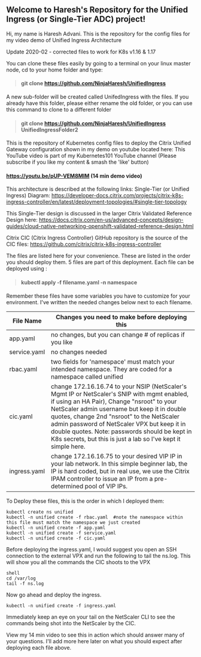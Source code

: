 
## Welcome to Haresh's Repository for the Unified Ingress (or Single-Tier ADC) project!
Hi, my name is Haresh Advani. This is the repository for the config files for my video demo of Unified Ingress Architecture

Update 2020-02 - corrected files to work for K8s v1.16 & 1.17

You can clone these files easily by going to a terminal on your linux master node, cd to your home folder and type:
>#### git clone https://github.com/NinjaHaresh/UnifiedIngress 

A new sub-folder will be created called UnifedIngress with the files. If you already have this folder, please either rename the old folder, or you can use this command to clone to a different folder

>#### git clone https://github.com/NinjaHaresh/UnifiedIngress  UnifiedIngressFolder2

This is the repository of Kubernetes config files to deploy the Citrix Unified Gateway configuration shown in my demo on youtube located here:
This YouTube video is part of my Kubernetes101 YouTube channel (Please subscribe if you like my content & smash the 'like' button)
#### https://youtu.be/pUP-VEM8MlM  (14 min demo video)

This architecture is described at the following links:
Single-Tier (or Unified Ingress) Diagram:
https://developer-docs.citrix.com/projects/citrix-k8s-ingress-controller/en/latest/deployment-topologies/#single-tier-topology

This Single-Tier design is discussed in the larger Citrix Validated Reference Design here:
https://docs.citrix.com/en-us/advanced-concepts/design-guides/cloud-native-networking-openshift-validated-reference-design.html

Citrix CIC (Citrix Ingress Controller) GitHub repository is the source of the CIC files:
https://github.com/citrix/citrix-k8s-ingress-controller

The files are listed here for your convenience. These are listed in the order you should deploy them.
5 files are part of this deployment. 
Each file can be deployed using :
> #### kubectl apply -f filename.yaml -n namespace
Remember these files have some variables you have to customize for your environment. I've written the needed changes below next to each filename.
                    
File Name  | Changes you need to make before deploying this
------------- | -------------
app.yaml      | no changes, but you can change # of replicas if you like
service.yaml  | no changes needed 
rbac.yaml     | two fields for 'namespace' must match your intended namespace. They are coded for a namespace called unified
cic.yaml      | change 172.16.16.74 to your NSIP (NetScaler's Mgmt IP or NetScaler's SNIP with mgmt enabled, if using an HA Pair), Change "nsroot" to your NetScaler admin username but keep it in double quotes, change 2nd "nsroot" to the NetScaler admin password of NetScaler VPX but keep it in double quotes. Note: passwords should be kept in K8s secrets, but this is just a lab so I've kept it simple here.
ingress.yaml |change 172.16.16.75 to your desired VIP IP in your lab network. In this simple beginner lab, the IP is hard coded, but in real use, we use the Citrix IPAM controller to issue an IP from a pre-determined pool of VIP IPs.

To Deploy these files, this is the order in which I deployed them:

```on Master node:
kubectl create ns unified
kubectl -n unified create -f rbac.yaml  #note the namespace within this file must match the namespace we just created
kubectl -n unified create -f app.yaml
kubectl -n unified create -f service.yaml
kubectl -n unified create -f cic.yaml
```

Before deploying the ingress.yaml, I would suggest you open an SSH connection to the external VPX and run the following to tail the ns.log. This will show you all the commands the CIC shoots to the VPX

```On NetScaler:
shell
cd /var/log
tail -f ns.log
```
Now go ahead and deploy the ingress. 
```on Master node:
kubectl -n unified create -f ingress.yaml
```
Immediately keep an eye on your tail on the NetScaler CLI to see the commands being shot into the NetScaler by the CIC. 

View my 14 min video to see this in action which should answer many of your questions.
I'll add more here later on what you should expect after deploying each file above.
